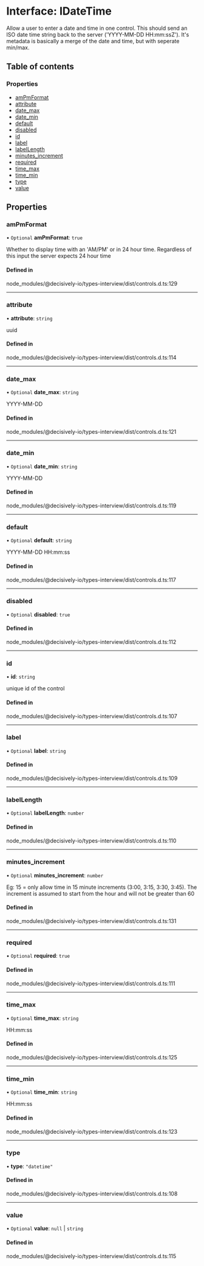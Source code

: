 # Interface: IDateTime

Allow a user to enter a date and time in one control. This should send an ISO date time string back to the server ('YYYY-MM-DD HH:mm:ssZ').
It's metadata is basically a merge of the date and time, but with seperate min/max.

## Table of contents

### Properties

- [amPmFormat](../wiki/IDateTime#ampmformat)
- [attribute](../wiki/IDateTime#attribute)
- [date\_max](../wiki/IDateTime#date_max)
- [date\_min](../wiki/IDateTime#date_min)
- [default](../wiki/IDateTime#default)
- [disabled](../wiki/IDateTime#disabled)
- [id](../wiki/IDateTime#id)
- [label](../wiki/IDateTime#label)
- [labelLength](../wiki/IDateTime#labellength)
- [minutes\_increment](../wiki/IDateTime#minutes_increment)
- [required](../wiki/IDateTime#required)
- [time\_max](../wiki/IDateTime#time_max)
- [time\_min](../wiki/IDateTime#time_min)
- [type](../wiki/IDateTime#type)
- [value](../wiki/IDateTime#value)

## Properties

### amPmFormat

• `Optional` **amPmFormat**: ``true``

Whether to display time with an 'AM/PM' or in 24 hour time.
 Regardless of this input the server expects 24 hour time

#### Defined in

node_modules/@decisively-io/types-interview/dist/controls.d.ts:129

___

### attribute

• **attribute**: `string`

uuid

#### Defined in

node_modules/@decisively-io/types-interview/dist/controls.d.ts:114

___

### date\_max

• `Optional` **date\_max**: `string`

YYYY-MM-DD

#### Defined in

node_modules/@decisively-io/types-interview/dist/controls.d.ts:121

___

### date\_min

• `Optional` **date\_min**: `string`

YYYY-MM-DD

#### Defined in

node_modules/@decisively-io/types-interview/dist/controls.d.ts:119

___

### default

• `Optional` **default**: `string`

YYYY-MM-DD HH:mm:ss

#### Defined in

node_modules/@decisively-io/types-interview/dist/controls.d.ts:117

___

### disabled

• `Optional` **disabled**: ``true``

#### Defined in

node_modules/@decisively-io/types-interview/dist/controls.d.ts:112

___

### id

• **id**: `string`

unique id of the control

#### Defined in

node_modules/@decisively-io/types-interview/dist/controls.d.ts:107

___

### label

• `Optional` **label**: `string`

#### Defined in

node_modules/@decisively-io/types-interview/dist/controls.d.ts:109

___

### labelLength

• `Optional` **labelLength**: `number`

#### Defined in

node_modules/@decisively-io/types-interview/dist/controls.d.ts:110

___

### minutes\_increment

• `Optional` **minutes\_increment**: `number`

Eg: 15 = only allow time in 15 minute increments (3:00, 3:15, 3:30, 3:45). The increment is assumed to start from the hour and will not be greater than 60

#### Defined in

node_modules/@decisively-io/types-interview/dist/controls.d.ts:131

___

### required

• `Optional` **required**: ``true``

#### Defined in

node_modules/@decisively-io/types-interview/dist/controls.d.ts:111

___

### time\_max

• `Optional` **time\_max**: `string`

HH:mm:ss

#### Defined in

node_modules/@decisively-io/types-interview/dist/controls.d.ts:125

___

### time\_min

• `Optional` **time\_min**: `string`

HH:mm:ss

#### Defined in

node_modules/@decisively-io/types-interview/dist/controls.d.ts:123

___

### type

• **type**: ``"datetime"``

#### Defined in

node_modules/@decisively-io/types-interview/dist/controls.d.ts:108

___

### value

• `Optional` **value**: ``null`` \| `string`

#### Defined in

node_modules/@decisively-io/types-interview/dist/controls.d.ts:115
